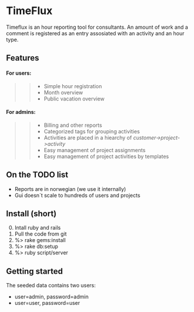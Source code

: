 TimeFlux
========

Timeflux is an hour reporting tool for consultants. An amount of work and a comment is registered as an entry
assosiated with an activity and an hour type.


Features
--------


#### For users:

>> * Simple hour registration
>> * Month overview
>> * Public vacation overview


#### For admins:

>> * Billing and other reports
>> * Categorized tags for grouping activities
>> * Activities are placed in a hiearchy of *customer->project->activity*
>> * Easy management of project assignments
>> * Easy management of project activities by templates


On the TODO list
----------------

* Reports are in norwegian (we use it internally)
* Gui doesn´t scale to hundreds of users and projects


Install (short)
---------------

0. Intall ruby and rails
1. Pull the code from git
2. %> rake gems:install
3. %> rake db:setup
4. %> ruby script/server


Getting started
---------------

The seeded data contains two users:

* user=admin, password=admin
* user=user, password=user